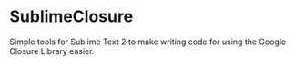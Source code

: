 SublimeClosure
==============

Simple tools for Sublime Text 2 to make writing code for using the Google Closure Library easier.
